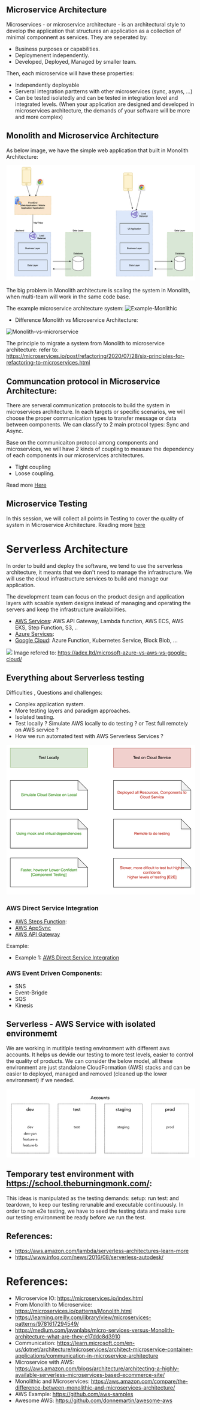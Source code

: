 ## Microservice Architecture
Microservices - or microservice architecture - is an architectural style to develop the application that structures an application as a collection of minimal componnent as services.
They are seperated by: 
+ Business purposes or capabilities.
+ Deploymenent independently.
+ Developed, Deployed, Managed by smaller team.

Then, each microservice will have these properties:
+ Independently deployable
+ Serveral integration partterns with other microservices (sync, asyns, ...)
+ Can be tested isolatedly and can be tested in integration level and integrated levels.
(When your application are designed and developed in microservices architecture, the demands of your software will be more and more complex)

## Monolith and Microservice Architecture
As below image, we have the simple web application that built in  Monolith Architecture:

![Monolith](./images/monolithic.png)

The big problem in Monolith architecture is scaling the system in Monolith, when multi-team will work in the same code base.

The example microservice architecture system:
![Example-Monlithic](https://d2908q01vomqb2.cloudfront.net/fc074d501302eb2b93e2554793fcaf50b3bf7291/2021/07/14/Figure-2.-Microservices-based-order-submission-workflow.jpg)

- Difference Monolith vs Microservice Architecture:

![Monolith-vs-microrservice](https://www.openlegacy.com/hs-fs/hubfs/Picture1.webp?width=889&height=478&name=Picture1.webp)

The principle to migrate a system from Monolith to microservice architecture:
refer to: https://microservices.io/post/refactoring/2020/07/28/six-principles-for-refactoring-to-microservices.html

## Communcation protocol in Microservice Architecture:
There are serveral communication protocols to build the system in microservices architecture. In each targets or specific scenarios, we will choose the proper communication types to transfer message or data between components.
We can classify to 2 main protocol types: Sync and Async.

Base on the communicaiton protocol among components and microservices, we will have 2 kinds of coupling to measure the dependency of each components in our microservices architectures.
- Tight coupling
- Loose coupling.

Read more [Here](./sync-and-async.md)

## Microservice Testing
In this session, we will collect all points in Testing to cover the quality of system in Microservice Architecture.
Reading more [here](./microservice-testing.md)

# Serverless Architecture
In order to build and deploy the software, we tend to use the serverless architecture, it meants that we don't need to manage the infrastructure. We will use the cloud infrastructure services to build and manage our application.

The development team can focus on the product design and application layers with scaable system designs instead of managing and operating the servers and keep the infrastructure availabilities.

- [AWS Services](https://aws.amazon.com/serverless/): AWS API Gateway, Lambda function, AWS ECS, AWS EKS, Step Function, S3, ..
- [Azure Services](https://azure.microsoft.com/en-us/solutions/serverless):
- [Google Cloud](https://cloud.google.com/): Azure Function, Kubernetes Service, Block Blob, ...

![](https://sp-ao.shortpixel.ai/client/to_webp,q_glossy,ret_img,w_1200/https://adex.ltd/wp-content/uploads/2023/02/Microsoft-Azure-VS.-AWS-Vs.-Google-Cloud.png)
Image refered to: https://adex.ltd/microsoft-azure-vs-aws-vs-google-cloud/

## Everything about Serverless testing
Difficulties , Questions and challenges:
- Conplex application system.
- More testing layers and paradigm approaches.
- Isolated testing.
- Test locally ? Simulate AWS locally to do testing ? or Test full remotely on AWS service ? 
- How we run automated test with AWS Serverless Services ?

![Serverless-Testing](./images/serverless-testing-approaches.png)

### AWS Direct Service Integration
- [AWS Steps Function](https://docs.aws.amazon.com/step-functions/latest/dg/welcome.html):
- [AWS AppSync](https://docs.aws.amazon.com/appsync/latest/devguide/what-is-appsync.html)
- [AWS API Gateway](https://aws.amazon.com/api-gateway/)

Example:
- Example 1: [AWS Direct Service Integration](./aws/test-apigateway-lambda-dynamodb/readme.md)

### AWS Event Driven Components:
- SNS
- Event-Brigde
- SQS
- Kinesis

## Serverless - AWS Service with isolated environmemt
We are working in mutitlple testing environment with different aws accounts. It helps us devide our testing to more test levels, easier to control the quality of products. We can consider the below model, all these environment are just standalone CloudFormation (AWS) stacks and can be easier to deployed, managed and removed (cleaned up the lower environment) if we needed.

![Muti-account-Multi-environment](./images/muti-account-multi-environment.png)

## Temporary test environment with https://school.theburningmonk.com/: 
This ideas is manipulated as the testing demands: setup: run test: and teardown, to keep our testing rerunable and executable continuously.
In order to run e2e testing, we have to seed the testing data and make sure our testing environment be ready before we run the test.



## References:
- https://aws.amazon.com/lambda/serverless-architectures-learn-more
- https://www.infoq.com/news/2016/08/serverless-autodesk/


# References:
- Microservice IO: https://microservices.io/index.html
- From Monolith to Microservice:
https://microservices.io/patterns/Monolith.html
- https://learning.oreilly.com/library/view/microservices-patterns/9781617294549/
- https://medium.com/javanlabs/micro-services-versus-Monolith-architecture-what-are-they-e17ddc8d3910
- Communication: https://learn.microsoft.com/en-us/dotnet/architecture/microservices/architect-microservice-container-applications/communication-in-microservice-architecture
- Microservice with AWS: https://aws.amazon.com/blogs/architecture/architecting-a-highly-available-serverless-microservices-based-ecommerce-site/
- Monolithic and Microservices: https://aws.amazon.com/compare/the-difference-between-monolithic-and-microservices-architecture/
- AWS Example: https://github.com/aws-samples
- Awesome AWS: https://github.com/donnemartin/awesome-aws
